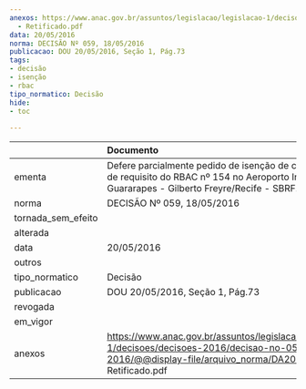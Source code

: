 ```yaml
---
anexos: https://www.anac.gov.br/assuntos/legislacao/legislacao-1/decisoes/decisoes-2016/decisao-no-059-18-05-2016/@@display-file/arquivo_norma/DA2016-0059
  - Retificado.pdf
data: 20/05/2016
norma: DECISÃO Nº 059, 18/05/2016
publicacao: DOU 20/05/2016, Seção 1, Pág.73
tags:
- decisão
- isenção
- rbac
tipo_normatico: Decisão
hide: 
- toc 
 
---
```


|                    | Documento                                                                                                                                                           |
|:-------------------|:--------------------------------------------------------------------------------------------------------------------------------------------------------------------|
| ementa             | Defere parcialmente pedido de isenção de cumprimento de requisito do RBAC nº 154 no Aeroporto Internacional Guararapes - Gilberto Freyre/Recife - SBRF.             |
| norma              | DECISÃO Nº 059, 18/05/2016                                                                                                                                          |
| tornada_sem_efeito |                                                                                                                                                                     |
| alterada           |                                                                                                                                                                     |
| data               | 20/05/2016                                                                                                                                                          |
| outros             |                                                                                                                                                                     |
| tipo_normatico     | Decisão                                                                                                                                                             |
| publicacao         | DOU 20/05/2016, Seção 1, Pág.73                                                                                                                                     |
| revogada           |                                                                                                                                                                     |
| em_vigor           |                                                                                                                                                                     |
| anexos             | https://www.anac.gov.br/assuntos/legislacao/legislacao-1/decisoes/decisoes-2016/decisao-no-059-18-05-2016/@@display-file/arquivo_norma/DA2016-0059 - Retificado.pdf |